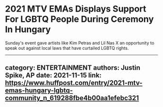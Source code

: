 # 2021 MTV EMAs Displays Support For LGBTQ People During Ceremony In Hungary

Sunday's event gave artists like Kim Petras and Lil Nas X an opportunity to speak out against local laws that have curtailed LGBTQ rights.

---
category: ENTERTAINMENT
authors: Justin Spike, AP
date: 2021-11-15
link: https://www.huffpost.com/entry/2021-mtv-emas-hungary-lgbtq-community_n_619288fbe4b00aa1efebc321
---
